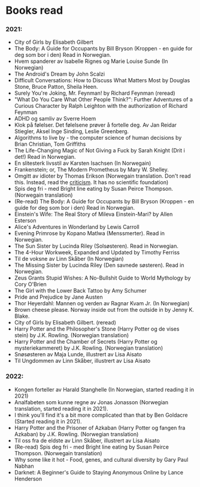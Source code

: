 
# Books read 

### 2021:
- City of Girls by Elisabeth Gilbert
- The Body: A Guide for Occupants by Bill Bryson (Kroppen - en guide for deg som bor i den) Read in Norwegian.
- Hvem spanderer av Isabelle Rignes og Marie Louise Sunde (In Norwegian)
- The Android's Dream by John Scalzi
- Difficult Conversations: How to Discuss What Matters Most by Douglas Stone, Bruce Patton, Sheila Heen.
- Surely You're Joking, Mr. Feynman! by Richard Feynman (reread)
- "What Do You Care What Other People Think?": Further Adventures of a Curious Character by Ralph Leighton with the authorization of Richard Feynman
- ADHD og samliv av Sverre Hoem
- Klok på følelser. Det følelsene prøver å fortelle deg. Av Jan Reidar Stiegler, Aksel Inge Sinding, Leslie Greenberg.
- Algorithms to live by - the computer science of human decisions by Brian Christian, Tom Griffiths 
- The Life-Changing Magic of Not Giving a Fuck by Sarah Knight (Drit i det!) Read in Norwegian. 
- En slitesterk livsstil av Karsten Isachsen (In Norwegain)
- Frankenstein; or, The Modern Prometheus by Mary W. Shelley. 
- Omgitt av idioter by Thomas Erikson (Norwegain translation. Don't read this. Instead, read the [criticism](https://en.wikipedia.org/wiki/DISC_assessment). It has no scientific foundation)
- Spis deg fri - med Bright line eating by Susan Peirce Thompson. (Norwegain translation) 
- (Re-read) The Body: A Guide for Occupants by Bill Bryson (Kroppen - en guide for deg som bor i den) Read in Norwegian.
- Einstein's Wife: The Real Story of Mileva Einstein-Mari? by Allen Esterson
- Alice's Adventures in Wonderland by Lewis Carroll
- Evening Primrose by Kopano Matlwa (Menssmerter). Read in Norwegian.
- The Sun Sister by Lucinda Riley (Solsøsteren). Read in Norwegian.
- The 4-Hour Workweek, Expanded and Updated by Timothy Ferriss
- Til de voksne av Linn Skåber (In Norwegian)
- The Missing Sister by Lucinda Riley (Den savnede søsteren). Read in Norwegian.
- Zeus Grants Stupid Wishes: A No-Bullshit Guide to World Mythology by Cory O'Brien
- The Girl with the Lower Back Tattoo by Amy Schumer
- Pride and Prejudice by Jane Austen
- Thor Heyerdahl: Mannen og verden av Ragnar Kvam Jr. (In Norwegian)
- Brown cheese please. Norway inside out from the outside in by Jenny K. Blake.
- City of Girls by Elisabeth Gilbert. (reread)
- Harry Potter and the Philosopher's Stone (Harry Potter og de vises stein) by J.K. Rowling. (Norwegian translation)
- Harry Potter and the Chamber of Secrets (Harry Potter og mysteriekammeret) by J.K. Rowling. (Norwegian translation)
- Snøsøsteren av Maja Lunde, illustrert av Lisa Aisato
- Til Ungdommen av Linn Skåber, illustrert av Lisa Aisato

### 2022:
- Kongen forteller av Harald Stanghelle (In Norwegian, started reading it in 2021)
- Analfabeten som kunne regne av Jonas Jonasson (Norwegian translation, started reading it in 2021). 
- I think you'll find it's a bit more complicated than that by Ben Goldacre (Started reading it in 2021).
- Harry Potter and the Prisoner of Azkaban (Harry Potter og fangen fra Azkaban) by J.K. Rowling. (Norwegian translation)
- Til oss fra de eldste av Linn Skåber, illustrert av Lisa Aisato
- (Re-read) Spis deg fri - med Bright line eating by Susan Peirce Thompson. (Norwegain translation) 
- Why some like it hot - Food, genes, and cultural diversity by Gary Paul Nabhan
- Darknet: A Beginner's Guide to Staying Anonymous Online by Lance Henderson


